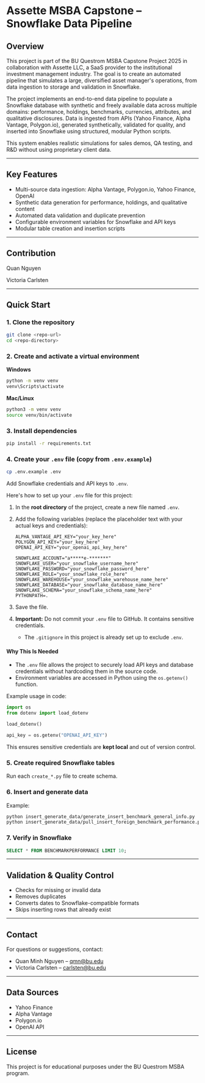 # Assette MSBA Capstone – Snowflake Data Pipeline

## Overview

This project is part of the BU Questrom MSBA Capstone Project 2025 in collaboration with Assette LLC, a SaaS provider to the institutional investment management industry. The goal is to create an automated pipeline that simulates a large, diversified asset manager's operations, from data ingestion to storage and validation in Snowflake.

The project implements an end-to-end data pipeline to populate a Snowflake database with synthetic and freely available data across multiple domains: performance, holdings, benchmarks, currencies, attributes, and qualitative disclosures. Data is ingested from APIs (Yahoo Finance, Alpha Vantage, Polygon.io), generated synthetically, validated for quality, and inserted into Snowflake using structured, modular Python scripts.

This system enables realistic simulations for sales demos, QA testing, and R&D without using proprietary client data.

---

## Key Features

* Multi-source data ingestion: Alpha Vantage, Polygon.io, Yahoo Finance, OpenAI
* Synthetic data generation for performance, holdings, and qualitative content
* Automated data validation and duplicate prevention
* Configurable environment variables for Snowflake and API keys
* Modular table creation and insertion scripts

---

## Contribution

Quan Nguyen

Victoria Carlsten

---

## Quick Start

### 1. Clone the repository

```bash
git clone <repo-url>
cd <repo-directory>
```

### 2. Create and activate a virtual environment

**Windows**

```bash
python -m venv venv
venv\Scripts\activate
```

**Mac/Linux**

```bash
python3 -m venv venv
source venv/bin/activate
```

### 3. Install dependencies

```bash
pip install -r requirements.txt
```

### 4. Create your `.env` file (copy from `.env.example`)

```bash
cp .env.example .env
```

Add Snowflake credentials and API keys to `.env`.


Here's how to set up your `.env` file for this project:

1. In the **root directory** of the project, create a new file named `.env`.

2. Add the following variables (replace the placeholder text with your actual keys and credentials):

   ```env
   ALPHA_VANTAGE_API_KEY="your_key_here"
   POLYGON_API_KEY="your_key_here"
   OPENAI_API_KEY="your_openai_api_key_here"

   SNOWFLAKE_ACCOUNT="a*****e-*******"
   SNOWFLAKE_USER="your_snowflake_username_here"
   SNOWFLAKE_PASSWORD="your_snowflake_password_here"
   SNOWFLAKE_ROLE="your_snowflake_role_here"
   SNOWFLAKE_WAREHOUSE="your_snowflake_warehouse_name_here"
   SNOWFLAKE_DATABASE="your_snowflake_database_name_here"
   SNOWFLAKE_SCHEMA="your_snowflake_schema_name_here"
   PYTHONPATH=.
   
   ```

3. Save the file.

4. **Important:** Do not commit your `.env` file to GitHub. It contains sensitive credentials.

   * The `.gitignore` in this project is already set up to exclude `.env`.

#### **Why This Is Needed**

* The `.env` file allows the project to securely load API keys and database credentials without hardcoding them in the source code.
* Environment variables are accessed in Python using the `os.getenv()` function.

Example usage in code:

```python
import os
from dotenv import load_dotenv

load_dotenv()

api_key = os.getenv("OPENAI_API_KEY")
```

This ensures sensitive credentials are **kept local** and out of version control.


### 5. Create required Snowflake tables

Run each `create_*.py` file to create schema.

### 6. Insert and generate data

Example:

```bash
python insert_generate_data/generate_insert_benchmark_general_info.py
python insert_generate_data/pull_insert_foreign_benchmark_performance.py
```

### 7. Verify in Snowflake

```sql
SELECT * FROM BENCHMARKPERFORMANCE LIMIT 10;
```

---

## Validation & Quality Control

* Checks for missing or invalid data
* Removes duplicates
* Converts dates to Snowflake-compatible formats
* Skips inserting rows that already exist

---

## Contact

For questions or suggestions, contact:

* Quan Minh Nguyen – [qmn@bu.edu](mailto:qmn@bu.edu)
* Victoria Carlsten – [carlsten@bu.edu](mailto:carlsten@bu.edu)

---

## Data Sources

* Yahoo Finance
* Alpha Vantage
* Polygon.io
* OpenAI API

---

## License

This project is for educational purposes under the BU Questrom MSBA program.

